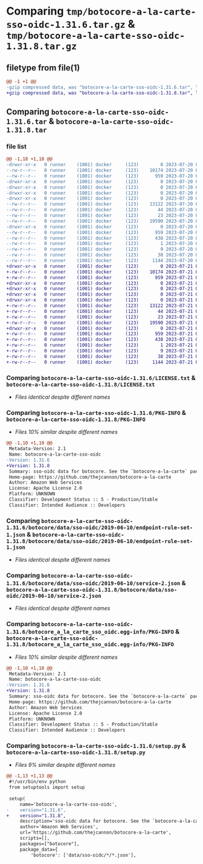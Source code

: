 # Comparing `tmp/botocore-a-la-carte-sso-oidc-1.31.6.tar.gz` & `tmp/botocore-a-la-carte-sso-oidc-1.31.8.tar.gz`

## filetype from file(1)

```diff
@@ -1 +1 @@
-gzip compressed data, was "botocore-a-la-carte-sso-oidc-1.31.6.tar", last modified: Thu Jul 20 01:20:41 2023, max compression
+gzip compressed data, was "botocore-a-la-carte-sso-oidc-1.31.8.tar", last modified: Fri Jul 21 01:21:52 2023, max compression
```

## Comparing `botocore-a-la-carte-sso-oidc-1.31.6.tar` & `botocore-a-la-carte-sso-oidc-1.31.8.tar`

### file list

```diff
@@ -1,18 +1,18 @@
-drwxr-xr-x   0 runner    (1001) docker     (123)        0 2023-07-20 01:20:41.994891 botocore-a-la-carte-sso-oidc-1.31.6/
--rw-r--r--   0 runner    (1001) docker     (123)    10174 2023-07-20 01:20:41.000000 botocore-a-la-carte-sso-oidc-1.31.6/LICENSE.txt
--rw-r--r--   0 runner    (1001) docker     (123)      959 2023-07-20 01:20:41.994891 botocore-a-la-carte-sso-oidc-1.31.6/PKG-INFO
-drwxr-xr-x   0 runner    (1001) docker     (123)        0 2023-07-20 01:20:41.990891 botocore-a-la-carte-sso-oidc-1.31.6/botocore/
-drwxr-xr-x   0 runner    (1001) docker     (123)        0 2023-07-20 01:20:41.990891 botocore-a-la-carte-sso-oidc-1.31.6/botocore/data/
-drwxr-xr-x   0 runner    (1001) docker     (123)        0 2023-07-20 01:20:41.990891 botocore-a-la-carte-sso-oidc-1.31.6/botocore/data/sso-oidc/
-drwxr-xr-x   0 runner    (1001) docker     (123)        0 2023-07-20 01:20:41.990891 botocore-a-la-carte-sso-oidc-1.31.6/botocore/data/sso-oidc/2019-06-10/
--rw-r--r--   0 runner    (1001) docker     (123)    13122 2023-07-20 01:19:55.000000 botocore-a-la-carte-sso-oidc-1.31.6/botocore/data/sso-oidc/2019-06-10/endpoint-rule-set-1.json
--rw-r--r--   0 runner    (1001) docker     (123)       44 2023-07-20 01:19:55.000000 botocore-a-la-carte-sso-oidc-1.31.6/botocore/data/sso-oidc/2019-06-10/examples-1.json
--rw-r--r--   0 runner    (1001) docker     (123)       23 2023-07-20 01:19:55.000000 botocore-a-la-carte-sso-oidc-1.31.6/botocore/data/sso-oidc/2019-06-10/paginators-1.json
--rw-r--r--   0 runner    (1001) docker     (123)    19590 2023-07-20 01:19:55.000000 botocore-a-la-carte-sso-oidc-1.31.6/botocore/data/sso-oidc/2019-06-10/service-2.json
-drwxr-xr-x   0 runner    (1001) docker     (123)        0 2023-07-20 01:20:41.990891 botocore-a-la-carte-sso-oidc-1.31.6/botocore_a_la_carte_sso_oidc.egg-info/
--rw-r--r--   0 runner    (1001) docker     (123)      959 2023-07-20 01:20:41.000000 botocore-a-la-carte-sso-oidc-1.31.6/botocore_a_la_carte_sso_oidc.egg-info/PKG-INFO
--rw-r--r--   0 runner    (1001) docker     (123)      438 2023-07-20 01:20:41.000000 botocore-a-la-carte-sso-oidc-1.31.6/botocore_a_la_carte_sso_oidc.egg-info/SOURCES.txt
--rw-r--r--   0 runner    (1001) docker     (123)        1 2023-07-20 01:20:41.000000 botocore-a-la-carte-sso-oidc-1.31.6/botocore_a_la_carte_sso_oidc.egg-info/dependency_links.txt
--rw-r--r--   0 runner    (1001) docker     (123)        9 2023-07-20 01:20:41.000000 botocore-a-la-carte-sso-oidc-1.31.6/botocore_a_la_carte_sso_oidc.egg-info/top_level.txt
--rw-r--r--   0 runner    (1001) docker     (123)       38 2023-07-20 01:20:41.994891 botocore-a-la-carte-sso-oidc-1.31.6/setup.cfg
--rw-r--r--   0 runner    (1001) docker     (123)     1144 2023-07-20 01:20:41.000000 botocore-a-la-carte-sso-oidc-1.31.6/setup.py
+drwxr-xr-x   0 runner    (1001) docker     (123)        0 2023-07-21 01:21:52.323498 botocore-a-la-carte-sso-oidc-1.31.8/
+-rw-r--r--   0 runner    (1001) docker     (123)    10174 2023-07-21 01:21:52.000000 botocore-a-la-carte-sso-oidc-1.31.8/LICENSE.txt
+-rw-r--r--   0 runner    (1001) docker     (123)      959 2023-07-21 01:21:52.323498 botocore-a-la-carte-sso-oidc-1.31.8/PKG-INFO
+drwxr-xr-x   0 runner    (1001) docker     (123)        0 2023-07-21 01:21:52.323498 botocore-a-la-carte-sso-oidc-1.31.8/botocore/
+drwxr-xr-x   0 runner    (1001) docker     (123)        0 2023-07-21 01:21:52.323498 botocore-a-la-carte-sso-oidc-1.31.8/botocore/data/
+drwxr-xr-x   0 runner    (1001) docker     (123)        0 2023-07-21 01:21:52.323498 botocore-a-la-carte-sso-oidc-1.31.8/botocore/data/sso-oidc/
+drwxr-xr-x   0 runner    (1001) docker     (123)        0 2023-07-21 01:21:52.323498 botocore-a-la-carte-sso-oidc-1.31.8/botocore/data/sso-oidc/2019-06-10/
+-rw-r--r--   0 runner    (1001) docker     (123)    13122 2023-07-21 01:21:06.000000 botocore-a-la-carte-sso-oidc-1.31.8/botocore/data/sso-oidc/2019-06-10/endpoint-rule-set-1.json
+-rw-r--r--   0 runner    (1001) docker     (123)       44 2023-07-21 01:21:06.000000 botocore-a-la-carte-sso-oidc-1.31.8/botocore/data/sso-oidc/2019-06-10/examples-1.json
+-rw-r--r--   0 runner    (1001) docker     (123)       23 2023-07-21 01:21:06.000000 botocore-a-la-carte-sso-oidc-1.31.8/botocore/data/sso-oidc/2019-06-10/paginators-1.json
+-rw-r--r--   0 runner    (1001) docker     (123)    19590 2023-07-21 01:21:06.000000 botocore-a-la-carte-sso-oidc-1.31.8/botocore/data/sso-oidc/2019-06-10/service-2.json
+drwxr-xr-x   0 runner    (1001) docker     (123)        0 2023-07-21 01:21:52.323498 botocore-a-la-carte-sso-oidc-1.31.8/botocore_a_la_carte_sso_oidc.egg-info/
+-rw-r--r--   0 runner    (1001) docker     (123)      959 2023-07-21 01:21:52.000000 botocore-a-la-carte-sso-oidc-1.31.8/botocore_a_la_carte_sso_oidc.egg-info/PKG-INFO
+-rw-r--r--   0 runner    (1001) docker     (123)      438 2023-07-21 01:21:52.000000 botocore-a-la-carte-sso-oidc-1.31.8/botocore_a_la_carte_sso_oidc.egg-info/SOURCES.txt
+-rw-r--r--   0 runner    (1001) docker     (123)        1 2023-07-21 01:21:52.000000 botocore-a-la-carte-sso-oidc-1.31.8/botocore_a_la_carte_sso_oidc.egg-info/dependency_links.txt
+-rw-r--r--   0 runner    (1001) docker     (123)        9 2023-07-21 01:21:52.000000 botocore-a-la-carte-sso-oidc-1.31.8/botocore_a_la_carte_sso_oidc.egg-info/top_level.txt
+-rw-r--r--   0 runner    (1001) docker     (123)       38 2023-07-21 01:21:52.323498 botocore-a-la-carte-sso-oidc-1.31.8/setup.cfg
+-rw-r--r--   0 runner    (1001) docker     (123)     1144 2023-07-21 01:21:52.000000 botocore-a-la-carte-sso-oidc-1.31.8/setup.py
```

### Comparing `botocore-a-la-carte-sso-oidc-1.31.6/LICENSE.txt` & `botocore-a-la-carte-sso-oidc-1.31.8/LICENSE.txt`

 * *Files identical despite different names*

### Comparing `botocore-a-la-carte-sso-oidc-1.31.6/PKG-INFO` & `botocore-a-la-carte-sso-oidc-1.31.8/PKG-INFO`

 * *Files 10% similar despite different names*

```diff
@@ -1,10 +1,10 @@
 Metadata-Version: 2.1
 Name: botocore-a-la-carte-sso-oidc
-Version: 1.31.6
+Version: 1.31.8
 Summary: sso-oidc data for botocore. See the `botocore-a-la-carte` package for more info.
 Home-page: https://github.com/thejcannon/botocore-a-la-carte
 Author: Amazon Web Services
 License: Apache License 2.0
 Platform: UNKNOWN
 Classifier: Development Status :: 5 - Production/Stable
 Classifier: Intended Audience :: Developers
```

### Comparing `botocore-a-la-carte-sso-oidc-1.31.6/botocore/data/sso-oidc/2019-06-10/endpoint-rule-set-1.json` & `botocore-a-la-carte-sso-oidc-1.31.8/botocore/data/sso-oidc/2019-06-10/endpoint-rule-set-1.json`

 * *Files identical despite different names*

### Comparing `botocore-a-la-carte-sso-oidc-1.31.6/botocore/data/sso-oidc/2019-06-10/service-2.json` & `botocore-a-la-carte-sso-oidc-1.31.8/botocore/data/sso-oidc/2019-06-10/service-2.json`

 * *Files identical despite different names*

### Comparing `botocore-a-la-carte-sso-oidc-1.31.6/botocore_a_la_carte_sso_oidc.egg-info/PKG-INFO` & `botocore-a-la-carte-sso-oidc-1.31.8/botocore_a_la_carte_sso_oidc.egg-info/PKG-INFO`

 * *Files 10% similar despite different names*

```diff
@@ -1,10 +1,10 @@
 Metadata-Version: 2.1
 Name: botocore-a-la-carte-sso-oidc
-Version: 1.31.6
+Version: 1.31.8
 Summary: sso-oidc data for botocore. See the `botocore-a-la-carte` package for more info.
 Home-page: https://github.com/thejcannon/botocore-a-la-carte
 Author: Amazon Web Services
 License: Apache License 2.0
 Platform: UNKNOWN
 Classifier: Development Status :: 5 - Production/Stable
 Classifier: Intended Audience :: Developers
```

### Comparing `botocore-a-la-carte-sso-oidc-1.31.6/setup.py` & `botocore-a-la-carte-sso-oidc-1.31.8/setup.py`

 * *Files 9% similar despite different names*

```diff
@@ -1,13 +1,13 @@
 #!/usr/bin/env python
 from setuptools import setup
 
 setup(
     name='botocore-a-la-carte-sso-oidc',
-    version="1.31.6",
+    version="1.31.8",
     description='sso-oidc data for botocore. See the `botocore-a-la-carte` package for more info.',
     author='Amazon Web Services',
     url='https://github.com/thejcannon/botocore-a-la-carte',
     scripts=[],
     packages=["botocore"],
     package_data={
         'botocore': ['data/sso-oidc/*/*.json'],
```

